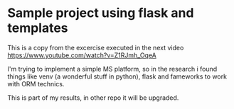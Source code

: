# Sample project using flask and templates

This is a copy from the excercise executed in the next video https://www.youtube.com/watch?v=Z1RJmh_OqeA

I'm trying to implement a simple MS platform, so in the research i found things like venv (a wonderful stuff in python), flask and fameworks to work with ORM technics.

This is part of my results, in other repo it will be upgraded.